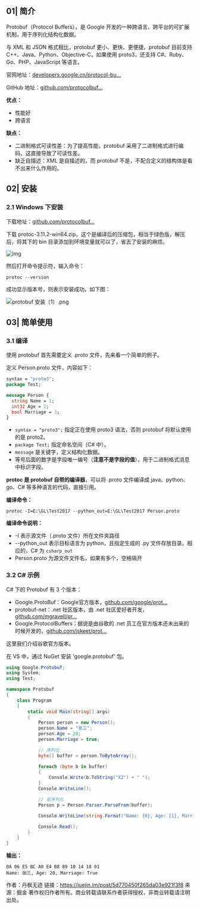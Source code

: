 ## 01| 简介

Protobuf（Protocol Buffers），是 Google 开发的一种跨语言、跨平台的可扩展机制，用于序列化结构化数据。

与 XML 和 JSON 格式相比，protobuf 更小、更快、更便捷。protobuf 目前支持 C++、Java、Python、Objective-C，如果使用 proto3，还支持 C#、Ruby、Go、PHP、JavaScript 等语言。

官网地址：[developers.google.cn/protocol-bu…](https://developers.google.cn/protocol-buffers/)

GitHub 地址：[github.com/protocolbuf…](https://github.com/protocolbuffers/protobuf)

**优点：**

- 性能好
- 跨语言

**缺点：**

- 二进制格式可读性差：为了提高性能，protobuf 采用了二进制格式进行编码，这直接导致了可读性差。
- 缺乏自描述：XML 是自描述的，而 protobuf 不是，不配合定义的结构体是看不出来什么作用的。

## 02| 安装

### 2.1 Windows 下安装

下载地址：[github.com/protocolbuf…](https://github.com/protocolbuffers/protobuf/releases)

下载 protoc-3.11.2-win64.zip，这个是编译后的压缩包，相当于绿色版，解压后，将其下的 bin 目录添加到环境变量就可以了，省去了安装的麻烦。

![img](https://user-gold-cdn.xitu.io/2019/9/10/16d18e8d82e2605d?imageView2/0/w/1280/h/960/format/webp/ignore-error/1)



然后打开命令提示符，输入命令：

```shell
protoc --version
```

成功显示版本号，则表示安装成功。如下图：

![protobuf 安装（1）.png](https://user-gold-cdn.xitu.io/2019/9/10/16d18e8d8328ef0a?imageView2/0/w/1280/h/960/format/webp/ignore-error/1)



## 03| 简单使用

### 3.1 编译

使用 protobuf 首先需要定义 .proto 文件，先来看一个简单的例子。

定义 Person.proto 文件，内容如下：

```protobuf
syntax = "proto3";
package Test;

message Person {
  string Name = 1;
  int32 Age = 2;
  bool Marriage = 3;
}
```

- `syntax = "proto3";` 指定正在使用 proto3 语法，否则 protobuf 将默认使用的是 proto2。
- `package Test;` 指定命名空间（C# 中）。
- `message` 是关键字，定义结构化数据。
- 等号后面的数字是字段唯一编号（**注意不是字段的值**），用于二进制格式消息中标识字段。

**protoc 是 protobuf 自带的编译器**，可以将 .proto 文件编译成 java、python、go、C# 等多种语言的代码，直接引用。

**编译命令：**

```shell
protoc -I=E:\GL\Test2017 --python_out=E:\GL\Test2017 Person.proto
```

**编译命令说明：**

- -I 表示源文件（.proto 文件）所在文件夹路径
- --python_out 表示目标语言为 python，且指定生成的 .py 文件存放目录。相应的，C# 为 `csharp_out`
- Person.proto 为源文件文件名，如果有多个，空格隔开

### 3.2 C# 示例

C# 下的 Protobuf 有 3 个版本：

- Google.ProtoBuf：Google官方版本，[github.com/google/prot…](https://github.com/google/protobuf/tree/master/csharp)
- protobuf-net：.net 社区版本，由 .net 社区爱好者开发，[github.com/mgravell/pr…](https://github.com/mgravell/protobuf-net)
- Google.ProtocolBuffers：据说是由谷歌的 .net 员工在官方版本还未出来的时候开发的，[github.com/jskeet/prot…](https://github.com/jskeet/protobuf-csharp-port)

这里我们介绍谷歌官方版本。

在 VS 中，通过 NuGet 安装 'google.protobuf' 包。

```c#
using Google.Protobuf;
using System;
using Test;

namespace Protobuf
{
    class Program
    {
        static void Main(string[] args)
        {
            Person person = new Person();
            person.Name = "张三";
            person.Age = 20;
            person.Marriage = true;

            // 序列化
            byte[] buffer = person.ToByteArray();

            foreach (byte b in buffer)
            {
                Console.Write(b.ToString("X2") + " ");
            }
            Console.WriteLine();

            // 反序列化
            Person p = Person.Parser.ParseFrom(buffer);

            Console.WriteLine(string.Format("Name: {0}, Age: {1}, Marriage: {2}", p.Name, p.Age, p.Marriage));

            Console.Read();
        }
    }
}
```

**输出：**

```
0A 06 E5 BC A0 E4 B8 89 10 14 18 01
Name: 张三, Age: 20, Marriage: True
```


作者：丹枫无迹
链接：https://juejin.im/post/5d770450f265da03e921f3f8
来源：掘金
著作权归作者所有。商业转载请联系作者获得授权，非商业转载请注明出处。